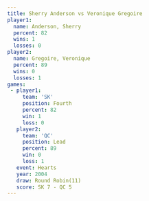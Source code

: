 ```yaml
---
title: Sherry Anderson vs Veronique Gregoire
player1:                   
  name: Anderson, Sherry   
  percent: 82              
  wins: 1                  
  losses: 0                
player2:                   
  name: Gregoire, Veronique
  percent: 89              
  wins: 0                  
  losses: 1                
games:
 - player1:          
     team: 'SK'      
     position: Fourth
     percent: 82     
     win: 1          
     loss: 0         
   player2:        
     team: 'QC'    
     position: Lead
     percent: 89   
     win: 0        
     loss: 1       
   event: Hearts        
   year: 2004           
   draw: Round Robin(11)
   score: SK 7 - QC 5   
---
```

